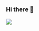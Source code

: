 ### Hi there 👋

<img src="https://img.shields.io/badge/Vimeo-#1AB7EA?style=flat-square&logo=Velog&logoColor=white"/>
